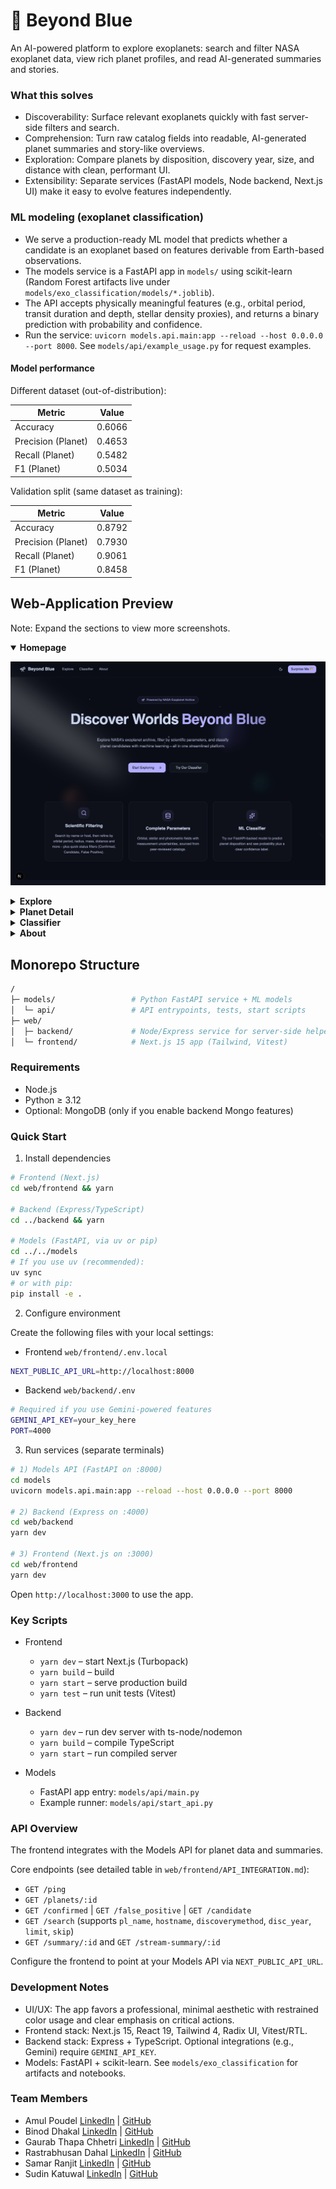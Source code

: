 # 🔭 Beyond Blue

An AI-powered platform to explore exoplanets: search and filter NASA exoplanet data, view rich planet profiles, and read AI-generated summaries and stories.

### What this solves

- Discoverability: Surface relevant exoplanets quickly with fast server-side filters and search.
- Comprehension: Turn raw catalog fields into readable, AI-generated planet summaries and story-like overviews.
- Exploration: Compare planets by disposition, discovery year, size, and distance with clean, performant UI.
- Extensibility: Separate services (FastAPI models, Node backend, Next.js UI) make it easy to evolve features independently.

### ML modeling (exoplanet classification)

- We serve a production-ready ML model that predicts whether a candidate is an exoplanet based on features derivable from Earth-based observations.
- The models service is a FastAPI app in `models/` using scikit-learn (Random Forest artifacts live under `models/exo_classification/models/*.joblib`).
- The API accepts physically meaningful features (e.g., orbital period, transit duration and depth, stellar density proxies), and returns a binary prediction with probability and confidence.
- Run the service: `uvicorn models.api.main:app --reload --host 0.0.0.0 --port 8000`. See `models/api/example_usage.py` for request examples.

#### Model performance

Different dataset (out-of-distribution):

| Metric | Value |
|--------|-------|
| Accuracy | 0.6066 |
| Precision (Planet) | 0.4653 |
| Recall (Planet) | 0.5482 |
| F1 (Planet) | 0.5034 |

Validation split (same dataset as training):

| Metric | Value |
|--------|-------|
| Accuracy | 0.8792 |
| Precision (Planet) | 0.7930 |
| Recall (Planet) | 0.9061 |
| F1 (Planet) | 0.8458 |

## Web-Application Preview

Note: Expand the sections to view more screenshots.

<details open>
  <summary><strong>Homepage</strong></summary>

  ![Hero](images/hero.png)

</details>

<details>
  <summary><strong>Explore</strong></summary>

  ![Explore](images/explore.png)

</details>

<details>
  <summary><strong>Planet Detail</strong></summary>

  ![Planet Detail](images/planet.png)

</details>

<details>
  <summary><strong>Classifier</strong></summary>

  ![Classifier](images/classifier.png)

</details>

<details>
  <summary><strong>About</strong></summary>

  ![About](images/about.png)

</details>

## Monorepo Structure

```bash
/
├─ models/                 # Python FastAPI service + ML models
│  └─ api/                 # API entrypoints, tests, start scripts
├─ web/
│  ├─ backend/             # Node/Express service for server-side helpers
│  └─ frontend/            # Next.js 15 app (Tailwind, Vitest)
```

### Requirements

- Node.js
- Python ≥ 3.12
- Optional: MongoDB (only if you enable backend Mongo features)

### Quick Start

1) Install dependencies

```bash
# Frontend (Next.js)
cd web/frontend && yarn

# Backend (Express/TypeScript)
cd ../backend && yarn

# Models (FastAPI, via uv or pip)
cd ../../models
# If you use uv (recommended):
uv sync
# or with pip:
pip install -e .
```

2) Configure environment

Create the following files with your local settings:

- Frontend `web/frontend/.env.local`

```bash
NEXT_PUBLIC_API_URL=http://localhost:8000
```

- Backend `web/backend/.env`

```bash
# Required if you use Gemini-powered features
GEMINI_API_KEY=your_key_here
PORT=4000
```

3) Run services (separate terminals)

```bash
# 1) Models API (FastAPI on :8000)
cd models
uvicorn models.api.main:app --reload --host 0.0.0.0 --port 8000

# 2) Backend (Express on :4000)
cd web/backend
yarn dev

# 3) Frontend (Next.js on :3000)
cd web/frontend
yarn dev
```

Open `http://localhost:3000` to use the app.

### Key Scripts

- Frontend
  - `yarn dev` – start Next.js (Turbopack)
  - `yarn build` – build
  - `yarn start` – serve production build
  - `yarn test` – run unit tests (Vitest)

- Backend
  - `yarn dev` – run dev server with ts-node/nodemon
  - `yarn build` – compile TypeScript
  - `yarn start` – run compiled server

- Models
  - FastAPI app entry: `models/api/main.py`
  - Example runner: `models/api/start_api.py`

### API Overview

The frontend integrates with the Models API for planet data and summaries.

Core endpoints (see detailed table in `web/frontend/API_INTEGRATION.md`):

- `GET /ping`
- `GET /planets/:id`
- `GET /confirmed` | `GET /false_positive` | `GET /candidate`
- `GET /search` (supports `pl_name`, `hostname`, `discoverymethod`, `disc_year`, `limit`, `skip`)
- `GET /summary/:id` and `GET /stream-summary/:id`

Configure the frontend to point at your Models API via `NEXT_PUBLIC_API_URL`.

### Development Notes

- UI/UX: The app favors a professional, minimal aesthetic with restrained color usage and clear emphasis on critical actions.
- Frontend stack: Next.js 15, React 19, Tailwind 4, Radix UI, Vitest/RTL.
- Backend stack: Express + TypeScript. Optional integrations (e.g., Gemini) require `GEMINI_API_KEY`.
- Models: FastAPI + scikit-learn. See `models/exo_classification` for artifacts and notebooks.

### Team Members

- Amul Poudel [LinkedIn](https://www.linkedin.com/in/amulpoudel/) | [GitHub](https://github.com/Amul-byte)  
- Binod Dhakal [LinkedIn](https://www.linkedin.com/in/binod-dhakal/) | [GitHub](https://github.com/dhakalbinod)
- Gaurab Thapa Chhetri [LinkedIn](https://www.linkedin.com/in/gaurabchhetri/) | [GitHub](https://github.com/gauravfs-14)
- Rastrabhusan Dahal [LinkedIn](https://www.linkedin.com/in/rastrabhushan-dahal/) | [GitHub](https://github.com/11hritik11)
- Samar Ranjit [LinkedIn](https://www.linkedin.com/in/samarranjit/) | [GitHub](https://github.com/samarranjit)
- Sudin Katuwal [LinkedIn](https://www.linkedin.com/in/sudin-katuwal-111926361/) | [GitHub](https://github.com/sudinkatuwal7)
